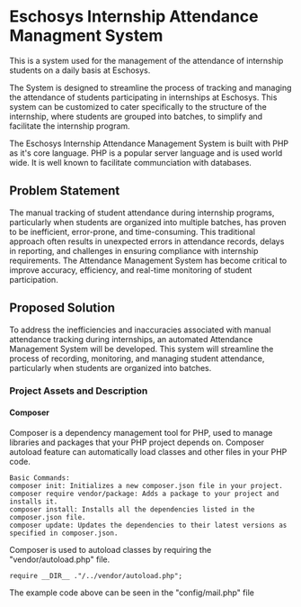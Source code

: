 # Eschosys Internship Attendance Managment System

This is a system used for the management of the attendance of internship students on a daily basis at Eschosys.

The System is designed to streamline the process of tracking and managing the attendance of students participating in internships at Eschosys. This system can be customized to cater specifically to the structure of the internship, where students are grouped into batches, to simplify and facilitate the internship program.

The Eschosys Internship Attendance Management System is built with PHP as it's core language. PHP is a popular server language and is used world wide. It is well known to facilitate communciation with databases.

## Problem Statement

The manual tracking of student attendance during internship programs, particularly when students are organized into multiple batches, has proven to be inefficient, error-prone, and time-consuming. This traditional approach often results in unexpected errors in attendance records, delays in reporting, and challenges in ensuring compliance with internship requirements. The Attendance Management System has become critical to improve accuracy, efficiency, and real-time monitoring of student participation.

## Proposed Solution

To address the inefficiencies and inaccuracies associated with manual attendance tracking during internships, an automated Attendance Management System will be developed. This system will streamline the process of recording, monitoring, and managing student attendance, particularly when students are organized into batches.

### Project Assets and Description

#### Composer

Composer is a dependency management tool for PHP, used to manage libraries and packages that your PHP project depends on. Composer autoload feature can automatically load classes and other files in your PHP code.

    Basic Commands:
    composer init: Initializes a new composer.json file in your project.
    composer require vendor/package: Adds a package to your project and installs it.
    composer install: Installs all the dependencies listed in the composer.json file.
    composer update: Updates the dependencies to their latest versions as specified in composer.json.

Composer is used to autoload classes by requiring the "vendor/autoload.php" file.

    require __DIR__ ."/../vendor/autoload.php";

The example code above can be seen in the "config/mail.php" file
